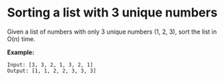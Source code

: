 # Sorting a list with 3 unique numbers

Given a list of numbers with only 3 unique numbers (1, 2, 3), sort the list in O(n) time.

**Example:**
````
Input: [3, 3, 2, 1, 3, 2, 1]
Output: [1, 1, 2, 2, 3, 3, 3]
````
